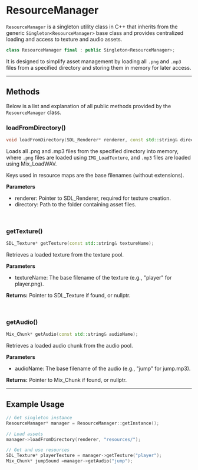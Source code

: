 # ResourceManager

`ResourceManager` is a singleton utility class in C++ 
that inherits from the generic 
`Singleton<ResourceManager>` base class and provides 
centralized loading and access to texture and audio 
assets.

```c++
class ResourceManager final : public Singleton<ResourceManager>;
```

It is designed to simplify asset management by loading 
all `.png` and `.mp3` files from a specified directory
and storing them in memory for later access.

---

## Methods
Below is a list and explanation of all public methods
provided by the `ResourceManager` class.

### loadFromDirectory()

```c++
void loadFromDirectory(SDL_Renderer* renderer, const std::string& directory);
```

Loads all .png and .mp3 files from the specified 
directory into memory, where `.png` files are loaded 
using `IMG_LoadTexture`, and `.mp3` files are loaded 
using Mix_LoadWAV.

Keys used in resource maps are the base filenames (without extensions).

**Parameters**
- renderer: Pointer to SDL_Renderer, required for texture creation.
- directory: Path to the folder containing asset files.

<br>

### getTexture()

```c++
SDL_Texture* getTexture(const std::string& textureName);
```
Retrieves a loaded texture from the texture pool.

**Parameters**
- textureName: The base filename of the texture (e.g., "player" for player.png).

**Returns:**
Pointer to SDL_Texture if found, or nullptr.

<br>

### getAudio()

```c++
Mix_Chunk* getAudio(const std::string& audioName);
```

Retrieves a loaded audio chunk from the audio pool.

**Parameters**
- audioName: The base filename of the audio (e.g., "jump" for jump.mp3).

**Returns:**
Pointer to Mix_Chunk if found, or nullptr.

---

## Example Usage

```c++
// Get singleton instance
ResourceManager* manager = ResourceManager::getInstance();

// Load assets
manager->loadFromDirectory(renderer, "resources/");

// Get and use resources
SDL_Texture* playerTexture = manager->getTexture("player");
Mix_Chunk* jumpSound =manager->getAudio("jump");
```